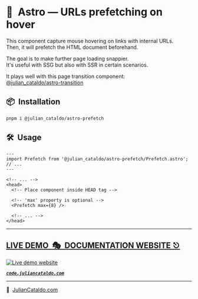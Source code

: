 # 🚀  Astro — URLs prefetching on hover

This component capture mouse hovering on links with internal URLs.  
Then, it will prefetch the HTML document beforehand.

The goal is to make further page loading snappier.  
It's useful with SSG but also with SSR in certain scenarios.

It plays well with this page transition component:  
[@julian_cataldo/astro-transition](https://github.com/JulianCataldo/web-garden/tree/master/app/Transition)

<!-- ## Demo

https://user-images.githubusercontent.com/603498/174425991-7151f1b1-0192-4508-8e6c-3e0d8eabed0d.mp4 -->

## 📦  Installation

```sh
pnpm i @julian_cataldo/astro-prefetch
```

## 🛠  Usage

```astro
---
import Prefetch from '@julian_cataldo/astro-prefetch/Prefetch.astro';
// ...
---
```

```astro
<!-- ... -->
<head>
  <!-- Place component inside HEAD tag -->

  <!-- 'max' property is optional -->
  <Prefetch max={8} />

  <!-- ... -->
</head>
```

<div class="git-footer">

---

## [LIVE DEMO  🎭  DOCUMENTATION WEBSITE ⎋](https://code.juliancataldo.com/)

[![Live demo website](https://code.juliancataldo.com/poster.png)](https://code.juliancataldo.com)

**_[`code.juliancataldo.com`](https://code.juliancataldo.com/)_**

---

🔗  [JulianCataldo.com](https://www.juliancataldo.com/)

</div>
